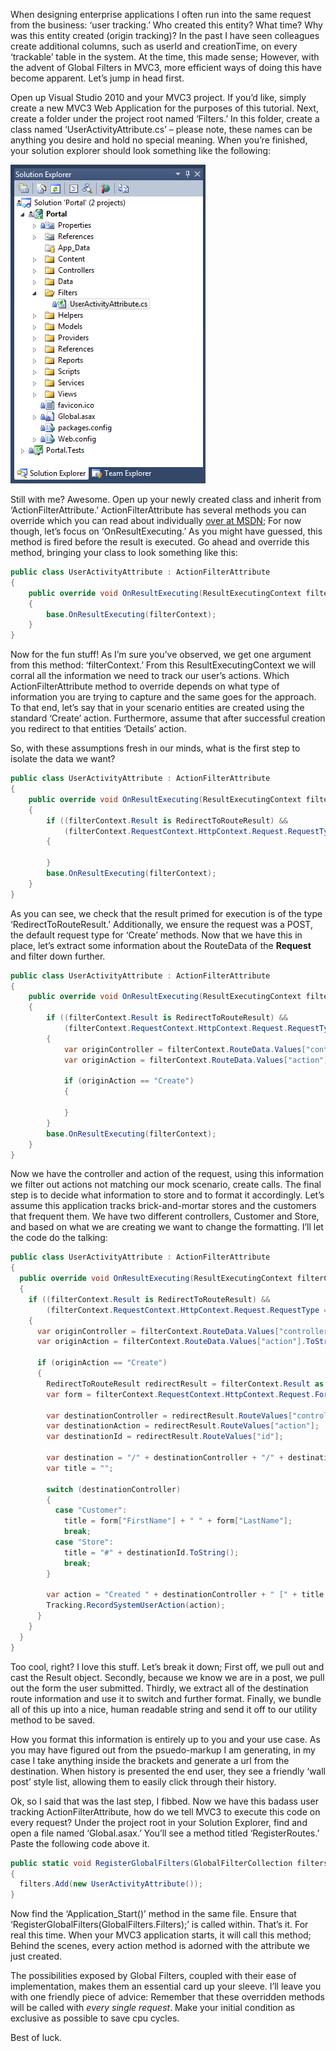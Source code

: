 When designing enterprise applications I often run into the same request from the business: ‘user tracking.’ Who created this entity? What time? Why was this entity created (origin tracking)? In the past I have seen colleagues create additional columns, such as userId and creationTime, on every ‘trackable’ table in the system. At the time, this made sense; However, with the advent of Global Filters in MVC3, more efficient ways of doing this have become apparent. Let’s jump in head first.

Open up Visual Studio 2010 and your MVC3 project. If you’d like, simply create a new MVC3 Web Application for the purposes of this tutorial. Next, create a folder under the project root named ‘Filters.’ In this folder, create a class named ‘UserActivityAttribute.cs’ – please note, these names can be anything you desire and hold no special meaning. When you’re finished, your solution explorer should look something like the following:

![solution](resource/solution.png)

Still with me? Awesome. Open up your newly created class and inherit from ‘ActionFilterAttribute.’ ActionFilterAttribute has several methods you can override which you can read about individually [over at MSDN](http://msdn.microsoft.com/en-us/library/system.web.mvc.actionfilterattribute.aspx); For now though, let’s focus on ‘OnResultExecuting.’ As you might have guessed, this method is fired before the result is executed. Go ahead and override this method, bringing your class to look something like this:

``` csharp
public class UserActivityAttribute : ActionFilterAttribute
{
    public override void OnResultExecuting(ResultExecutingContext filterContext)
    {
        base.OnResultExecuting(filterContext);
    }
}
```

Now for the fun stuff! As I’m sure you’ve observed, we get one argument from this method: ‘filterContext.’ From this ResultExecutingContext we will corral all the information we need to track our user’s actions. Which ActionFilterAttribute method to override depends on what type of information you are trying to capture and the same goes for the approach. To that end, let’s say that in your scenario entities are created using the standard ‘Create’ action. Furthermore, assume that after successful creation you redirect to that entities ‘Details’ action.

So, with these assumptions fresh in our minds, what is the first step to isolate the data we want?

``` csharp
public class UserActivityAttribute : ActionFilterAttribute
{
    public override void OnResultExecuting(ResultExecutingContext filterContext)
    {
        if ((filterContext.Result is RedirectToRouteResult) && 
            (filterContext.RequestContext.HttpContext.Request.RequestType == "POST"))
        {
 
        }
        base.OnResultExecuting(filterContext);
    }
}
```

As you can see, we check that the result primed for execution is of the type ‘RedirectToRouteResult.’ Additionally, we ensure the request was a POST, the default request type for ‘Create’ methods. Now that we have this in place, let’s extract some information about the RouteData of the **Request** and filter down further.

``` csharp
public class UserActivityAttribute : ActionFilterAttribute
{
    public override void OnResultExecuting(ResultExecutingContext filterContext)
    {
        if ((filterContext.Result is RedirectToRouteResult) &&
            (filterContext.RequestContext.HttpContext.Request.RequestType == "POST"))
        {
            var originController = filterContext.RouteData.Values["controller"].ToString();
            var originAction = filterContext.RouteData.Values["action"].ToString();
 
            if (originAction == "Create")
            {
 
            }
        }
        base.OnResultExecuting(filterContext);
    }
}
```

Now we have the controller and action of the request, using this information we filter out actions not matching our mock scenario, create calls. The final step is to decide what information to store and to format it accordingly. Let’s assume this application tracks brick-and-mortar stores and the customers that frequent them. We have two different controllers, Customer and Store, and based on what we are creating we want to change the formatting. I’ll let the code do the talking:

``` csharp
public class UserActivityAttribute : ActionFilterAttribute
{
  public override void OnResultExecuting(ResultExecutingContext filterContext)
  {
    if ((filterContext.Result is RedirectToRouteResult) &&
        (filterContext.RequestContext.HttpContext.Request.RequestType == "POST"))
    {
      var originController = filterContext.RouteData.Values["controller"].ToString();
      var originAction = filterContext.RouteData.Values["action"].ToString();
 
      if (originAction == "Create")
      {
        RedirectToRouteResult redirectResult = filterContext.Result as RedirectToRouteResult;
        var form = filterContext.RequestContext.HttpContext.Request.Form;
 
        var destinationController = redirectResult.RouteValues["controller"];
        var destinationAction = redirectResult.RouteValues["action"];
        var destinationId = redirectResult.RouteValues["id"];
 
        var destination = "/" + destinationController + "/" + destinationAction + "/" + destinationId;
        var title = "";
 
        switch (destinationController)
        {
          case "Customer":
            title = form["FirstName"] + " " + form["LastName"];
            break;
          case "Store":
            title = "#" + destinationId.ToString();
            break;
        }
 
        var action = "Created " + destinationController + " [" + title + "](" + destination + ")";
        Tracking.RecordSystemUserAction(action);
      }
    }
  }
}
```

Too cool, right? I love this stuff. Let’s break it down; First off, we pull out and cast the Result object. Secondly, because we know we are in a post, we pull out the form the user submitted. Thirdly, we extract all of the destination route information and use it to switch and further format. Finally, we bundle all of this up into a nice, human readable string and send it off to our utility method to be saved.

How you format this information is entirely up to you and your use case. As you may have figured out from the psuedo-markup I am generating, in my case I take anything inside the brackets and generate a url from the destination. When history is presented the end user, they see a friendly ‘wall post’ style list, allowing them to easily click through their history.

Ok, so I said that was the last step, I fibbed. Now we have this badass user tracking ActionFilterAttribute, how do we tell MVC3 to execute this code on every request? Under the project root in your Solution Explorer, find and open a file named ‘Global.asax.’ You’ll see a method titled ‘RegisterRoutes.’ Paste the following code above it.

``` csharp
public static void RegisterGlobalFilters(GlobalFilterCollection filters)
{
  filters.Add(new UserActivityAttribute());
}
```

Now find the ‘Application_Start()’ method in the same file. Ensure that ‘RegisterGlobalFilters(GlobalFilters.Filters);’ is called within. That’s it. For real this time. When your MVC3 application starts, it will call this method; Behind the scenes, every action method is adorned with the attribute we just created.

The possibilities exposed by Global Filters, coupled with their ease of implementation, makes them an essential card up your sleeve. I’ll leave you with one friendly piece of advice: Remember that these overridden methods will be called with *every single request*. Make your initial condition as exclusive as possible to save cpu cycles.

Best of luck.